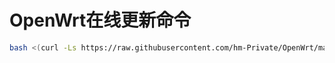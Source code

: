 # OpenWrt在线更新命令

````bash 
bash <(curl -Ls https://raw.githubusercontent.com/hm-Private/OpenWrt/main/AutoUpdate.sh)
````
